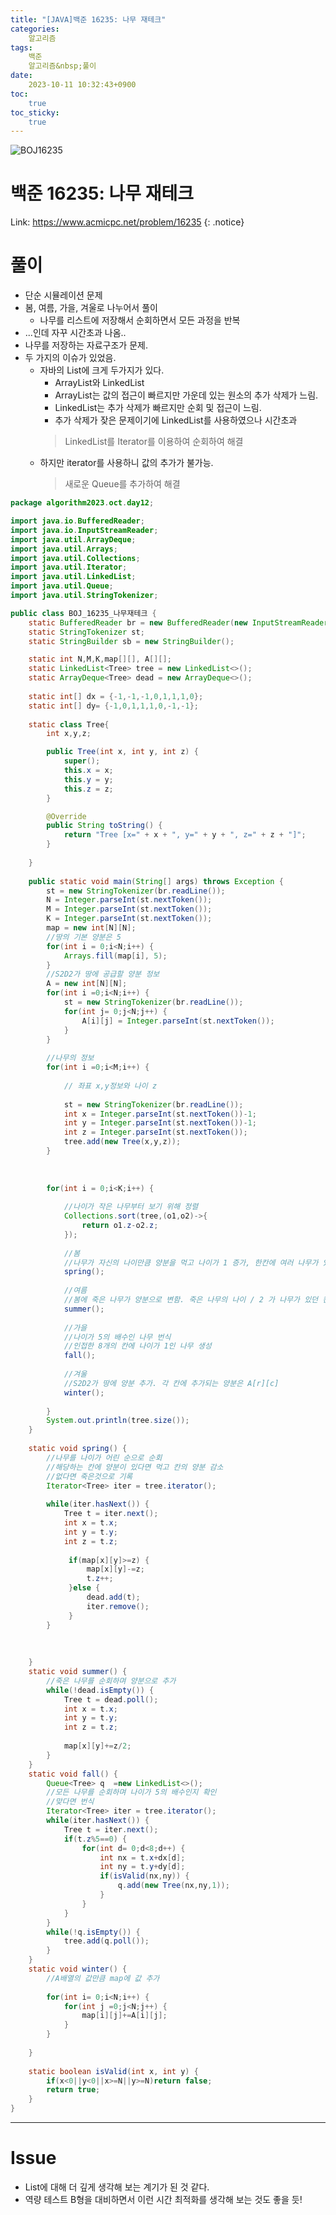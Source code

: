 ```yaml
---
title: "[JAVA]백준 16235: 나무 재테크"
categories:
    알고리즘
tags:
    백준
    알고리즘&nbsp;풀이
date:
    2023-10-11 10:32:43+0900
toc:
    true
toc_sticky:
    true
---
```

![BOJ16235](https://github.com/cuzzzu1318/Algorithm/assets/77597885/7d717077-b5f2-4223-8b65-1de2d3265074)





# 백준 16235: 나무 재테크
Link: <https://www.acmicpc.net/problem/16235>
{: .notice}


# 풀이
* 단순 시뮬레이션 문제
* 봄, 여름, 가을, 겨울로 나누어서 풀이
  * 나무를 리스트에 저장해서 순회하면서 모든 과정을 반복
* ...인데 자꾸 시간초과 나옴..
* 나무를 저장하는 자료구조가 문제.
* 두 가지의 이슈가 있었음.
  * 자바의 List에 크게 두가지가 있다.
    * ArrayList와 LinkedList
    * ArrayList는 값의 접근이 빠르지만 가운데 있는 원소의 추가 삭제가 느림.
    * LinkedList는 추가 삭제가 빠르지만 순회 및 접근이 느림.
    * 추가 삭제가 잦은 문제이기에 LinkedList를 사용하였으나 시간초과
	> LinkedList를 Iterator를 이용하여 순회하여 해결
  * 하지만 iterator를 사용하니 값의 추가가 불가능.
	> 새로운 Queue를 추가하여 해결

  
```java
package algorithm2023.oct.day12;

import java.io.BufferedReader;
import java.io.InputStreamReader;
import java.util.ArrayDeque;
import java.util.Arrays;
import java.util.Collections;
import java.util.Iterator;
import java.util.LinkedList;
import java.util.Queue;
import java.util.StringTokenizer;

public class BOJ_16235_나무재테크 {
	static BufferedReader br = new BufferedReader(new InputStreamReader(System.in));
	static StringTokenizer st;
	static StringBuilder sb = new StringBuilder();

	static int N,M,K,map[][], A[][];
	static LinkedList<Tree> tree = new LinkedList<>();
	static ArrayDeque<Tree> dead = new ArrayDeque<>();
	
	static int[] dx = {-1,-1,-1,0,1,1,1,0};
	static int[] dy= {-1,0,1,1,1,0,-1,-1};
	
	static class Tree{
		int x,y,z;

		public Tree(int x, int y, int z) {
			super();
			this.x = x;
			this.y = y;
			this.z = z;
		}

		@Override
		public String toString() {
			return "Tree [x=" + x + ", y=" + y + ", z=" + z + "]";
		}
		
	}
	
	public static void main(String[] args) throws Exception {
		st = new StringTokenizer(br.readLine());
		N = Integer.parseInt(st.nextToken());
		M = Integer.parseInt(st.nextToken());
		K = Integer.parseInt(st.nextToken());
		map = new int[N][N];
		//땅의 기본 양분은 5
		for(int i = 0;i<N;i++) {
			Arrays.fill(map[i], 5);
		}
		//S2D2가 땅에 공급할 양분 정보
		A = new int[N][N];
		for(int i =0;i<N;i++) {
			st = new StringTokenizer(br.readLine());
			for(int j= 0;j<N;j++) {
				A[i][j] = Integer.parseInt(st.nextToken());
			}
		}
		
		//나무의 정보
		for(int i =0;i<M;i++) {
			
			// 좌표 x,y정보와 나이 z
			
			st = new StringTokenizer(br.readLine());
			int x = Integer.parseInt(st.nextToken())-1;
			int y = Integer.parseInt(st.nextToken())-1;
			int z = Integer.parseInt(st.nextToken());
			tree.add(new Tree(x,y,z));
		}
		
		
		
		for(int i = 0;i<K;i++) {
			
			//나이가 작은 나무부터 보기 위해 정렬
			Collections.sort(tree,(o1,o2)->{
				return o1.z-o2.z;
			});
			
			//봄
			//나무가 자신의 나이만큼 양분을 먹고 나이가 1 증가, 한칸에 여러 나무가 있다면 나이가 어린 나무부터
			spring();
			
			//여름
			//봄에 죽은 나무가 양분으로 변함. 죽은 나무의 나이 / 2 가 나무가 있던 칸에 양분으로 추가.
			summer();
			
			//가을
			//나이가 5의 배수인 나무 번식
			//인접한 8개의 칸에 나이가 1인 나무 생성
			fall();
			
			//겨울
			//S2D2가 땅에 양분 추가. 각 칸에 추가되는 양분은 A[r][c]
			winter();
			
		}
		System.out.println(tree.size());
	}
	
	static void spring() {
		//나무를 나이가 어린 순으로 순회
		//해당하는 칸에 양분이 있다면 먹고 칸의 양분 감소
		//없다면 죽은것으로 기록
		Iterator<Tree> iter = tree.iterator();
		
		while(iter.hasNext()) {
			Tree t = iter.next();
			int x = t.x;
			int y = t.y;
			int z = t.z;
			
			 if(map[x][y]>=z) {
				 map[x][y]-=z;
				 t.z++;
			 }else {
				 dead.add(t);
				 iter.remove();
			 }
		}
		
		
		
	}
	static void summer() {
		//죽은 나무를 순회하며 양분으로 추가
		while(!dead.isEmpty()) {
			Tree t = dead.poll();
			int x = t.x;
			int y = t.y;
			int z = t.z;
			
			map[x][y]+=z/2;
		}
	}
	static void fall() {
		Queue<Tree> q  =new LinkedList<>();
		//모든 나무를 순회하며 나이가 5의 배수인지 확인
		//맞다면 번식
		Iterator<Tree> iter = tree.iterator();
		while(iter.hasNext()) {
			Tree t = iter.next();
			if(t.z%5==0) {
				for(int d= 0;d<8;d++) {
					int nx = t.x+dx[d];
					int ny = t.y+dy[d];
					if(isValid(nx,ny)) {
						q.add(new Tree(nx,ny,1));
					}
				}
			}
		}
		while(!q.isEmpty()) {
			tree.add(q.poll());
		}
	}
	static void winter() {
		//A배열의 값만큼 map에 값 추가
		
		for(int i= 0;i<N;i++) {
			for(int j =0;j<N;j++) {
				map[i][j]+=A[i][j];
			}
		}
		
	}
	
	static boolean isValid(int x, int y) {
		if(x<0||y<0||x>=N||y>=N)return false;
		return true;
	}
}


```
***

# Issue

* List에 대해 더 깊게 생각해 보는 계기가 된 것 같다.
* 역량 테스트 B형을 대비하면서 이런 시간 최적화를 생각해 보는 것도 좋을 듯!
